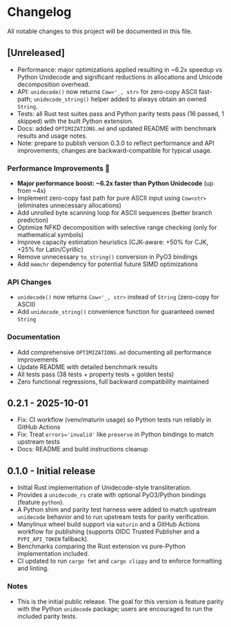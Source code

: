 # Changelog

All notable changes to this project will be documented in this file.

## [Unreleased]

- Performance: major optimizations applied resulting in ~6.2x speedup vs Python Unidecode and significant reductions in allocations and Unicode decomposition overhead.
- API: `unidecode()` now returns `Cow<'_, str>` for zero-copy ASCII fast-path; `unidecode_string()` helper added to always obtain an owned `String`.
- Tests: all Rust test suites pass and Python parity tests pass (16 passed, 1 skipped) with the built Python extension.
- Docs: added `OPTIMIZATIONS.md` and updated README with benchmark results and usage notes.
- Note: prepare to publish version 0.3.0 to reflect performance and API improvements; changes are backward-compatible for typical usage.


### Performance Improvements 🚀
- **Major performance boost: ~6.2x faster than Python Unidecode** (up from ~4x)
- Implement zero-copy fast path for pure ASCII input using `Cow<str>` (eliminates unnecessary allocations)
- Add unrolled byte scanning loop for ASCII sequences (better branch prediction)
- Optimize NFKD decomposition with selective range checking (only for mathematical symbols)
- Improve capacity estimation heuristics (CJK-aware: +50% for CJK, +25% for Latin/Cyrillic)
- Remove unnecessary `to_string()` conversion in PyO3 bindings
- Add `memchr` dependency for potential future SIMD optimizations

### API Changes
- `unidecode()` now returns `Cow<'_, str>` instead of `String` (zero-copy for ASCII)
- Add `unidecode_string()` convenience function for guaranteed owned `String`

### Documentation
- Add comprehensive `OPTIMIZATIONS.md` documenting all performance improvements
- Update README with detailed benchmark results
- All tests pass (38 tests + property tests + golden tests)
- Zero functional regressions, full backward compatibility maintained

## 0.2.1 - 2025-10-01
- Fix: CI workflow (venv/maturin usage) so Python tests run reliably in GitHub Actions
- Fix: Treat `errors='invalid'` like `preserve` in Python bindings to match upstream tests
- Docs: README and build instructions cleanup


## 0.1.0 - Initial release
- Initial Rust implementation of Unidecode-style transliteration.
- Provides a `unidecode_rs` crate with optional PyO3/Python bindings (feature `python`).
- A Python shim and parity test harness were added to match upstream `unidecode` behavior and to run upstream tests for parity verification.
- Manylinux wheel build support via `maturin` and a GitHub Actions workflow for publishing (supports OIDC Trusted Publisher and a `PYPI_API_TOKEN` fallback).
- Benchmarks comparing the Rust extension vs pure-Python implementation included.
- CI updated to run `cargo fmt` and `cargo clippy` and to enforce formatting and linting.

### Notes
- This is the initial public release. The goal for this version is feature parity with the Python `unidecode` package; users are encouraged to run the included parity tests.
